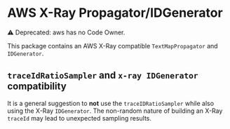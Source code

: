 # AWS X-Ray Propagator/IDGenerator

:warning: Deprecated: aws has no Code Owner.

This package contains an AWS X-Ray compatible `TextMapPropagator` and `IDGenerator`.

## `traceIdRatioSampler` and `x-ray IDGenerator` compatibility

It is a general suggestion to **not** use the `traceIDRatioSampler` while also
using the X-Ray `IDGenerator`. The non-random nature of building an X-Ray `traceId`
may lead to unexpected sampling results.
